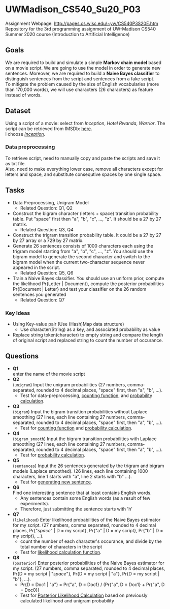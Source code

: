 # UWMadison_CS540_Su20_P03
Assignment Webpage: http://pages.cs.wisc.edu/~yw/CS540P3S20E.htm  
Repository for the 3rd programming assignment of UW-Madison CS540 Summer 2020 course (Introduction to Artificial Intelligence)


## Goals
We are required to build and simulate a simple **Markov chain model** based on a movie script.
We are going to use the model in order to generate new sentences.
Moreover, we are required to build a **Naive Bayes classifier** to distinguish sentences from the script and sentences from a fake script.  
To mitigate the problem caused by the size of English vocabularies (more than 170,000 words), we will use characters (26 characters) as feature instead of words.


## Dataset
Using a script of a movie: select from *Inception*, *Hotel Rwanda*, *Warrior*. The script can be retrieved from IMSDb: [here](https://www.imsdb.com/).  
I choose [*Inception*](https://www.imsdb.com/scripts/Inception.html).

### Data preprocessing
To retrieve script, need to manually copy and paste the scripts and save it as txt file.  
Also, need to make everything lower case, remove all characters except for letters and space, and substitute consequtive spaces by one single space.


## Tasks
- Data Preprocessing, Unigram Model
  - Related Question: Q1, Q2
- Construct the bigram character (letters + space) transition probability table. Put "space" first then "a", "b", "c", ..., "z". It should be a 27 by 27 matrix.
  - Related Question: Q3, Q4
- Construct the trigram transition probability table. It could be a 27 by 27 by 27 array or a 729 by 27 matrix.
- Generate 26 sentences consists of 1000 characters each using the trigram model starting from "a", "b", "c", ..., "z". You should use the bigram model to generate the second character and switch to the bigram model when the current two-character sequence never appeared in the script.
  - Related Question: Q5, Q6
- Train a Naive Bayes classifier. You should use an uniform prior, compute the likelihood Pr{Letter | Document}, compute the posterior probabilities Pr{Document | Letter} and test your classifier on the 26 random sentences you generated
  - Related Question: Q7

### Key Ideas
- Using Key-value pair (Use (Hash)Map data structure)
  - Use character(String) as a key, and associated probability as value
- Replace string token(character) to empty string and compare the length of original script and replaced string to count the number of occurance.


## Questions
- **Q1**  
  enter the name of the movie script
- **Q2**  
  (`unigram`) Input the unigram probabilities (27 numbers, comma-separated, rounded to 4 decimal places, "space" first, then "a", "b", ...).
  - Test for data-preprocessing, [counting function](), and [probability calculation]().
- **Q3**  
  (`bigram`) Input the bigram transition probabilities without Laplace smoothing (27 lines, each line containing 27 numbers, comma-separated, rounded to 4 decimal places, "space" first, then "a", "b", ...).
  - Test for [counting function]() and [probability calculation]().
- **Q4**  
  (`bigram_smooth`) Input the bigram transition probabilities with Laplace smoothing (27 lines, each line containing 27 numbers, comma-separated, rounded to 4 decimal places, "space" first, then "a", "b", ...).
  - Test for [probability calculation]().
- **Q5**  
  (`sentences`) Input the 26 sentences generated by the trigram and bigram models (Laplace smoothed). (26 lines, each line containing 1000 characters, line 1 starts with "a", line 2 starts with "b" ...).
  - Test for [generating new sentence]().
- **Q6**  
  Find one interesting sentence that at least contains English words.
  - Any sentences contain some English words (as a result of few experiments).
  - Therefore, just submitting the sentence starts with 'h'
- **Q7**  
  (`likelihood`) Enter likelihood probabilities of the Naive Bayes estimator for my script. (27 numbers, comma separated, rounded to 4 decimal places, Pr{"*space*" | D = my script}, Pr{"a" | D = my script}, Pr{"b" | D = my script}, ...).
  - count the number of each character's occurance, and divide by the total number of characters in the script
  - Test for [likelihood calculation function]().
- **Q8**  
  (`posterior`) Enter posterior probabilities of the Naive Bayes estimator for my script. (27 numbers, comma separated, rounded to 4 decimal places, Pr{D = my script | "*space*"}, Pr{D = my script | "a"}, Pr{D = my script | "b"}, ...).
  - Pr{D = Doc1 | "a"} = Pr{"a", D = Doc1} / (Pr{"a", D = Doc1} + Pr{"a", D = Doc0})
  - Test for [Posterior Likelihood Calculation]() based on previously calculated likelihood and unigram probability